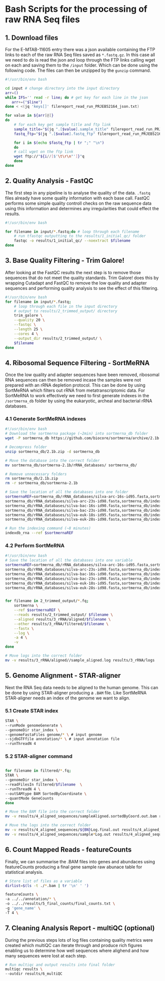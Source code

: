 # Bash Scripts for the processing of raw RNA Seq files

## 1. Download files
For the E-MTAB-11605 entry there was a json available containing the FTP links to each of the raw RNA Seq files saved as `*.fastq.gz`.
In this case all we need to do is read the json and loop through the FTP links calling wget on each and saving them to the `/input` folder. Which can be done using the following code. The files can then be unzipped by the `gunzip` command.

```bash
#!/usr/bin/env bash

cd input # change directory into the input directory
arr=()
while IFS='' read -r line; do # get key for each line in the json
   arr+=("$line")
done < <(jq 'keys[]' filereport_read_run_PRJEB52164_json.txt)

for value in ${arr[@]}
do
    # for each key get sample title and ftp link
    sample_title="$(jq ".[$value].sample_title" filereport_read_run_PRJEB52164_json.txt)"
    fastq_ftp="$(jq ".[$value].fastq_ftp" filereport_read_run_PRJEB52164_json.txt)"

    for i in $(echo $fastq_ftp | tr ";" "\n")
    do
    # call wget on the ftp link
    wget ftp://"${i//[$'\t\r\n"']}"q
    done
done
```

## 2. Quality Analysis - FastQC
The first step in any pipeline is to analyse the quality of the data. `.fastq` files already have some quality information with each base call. FastQC performs some simple quality controll checks on the raw sequence data using this information and determines any irregularities that could effect the results.

```bash
#!/usr/bin/env bash

for filename in input/*.fastq;do # loop through each filename
    # run tfastqc outputting to the results/1_initial_qc/ folder
    fastqc -o results/1_initial_qc/ --noextract $filename 
done
```

## 3. Base Quality Filtering - Trim Galore!
After looking at the FastQC results the next step is to remove those sequences that do not meet the quality standards. Trim Galore! does this by wrapping Cutadapt and FastQC to remove the low quality and adapter sequences and performing quality analysis to see the effect of this filtering.

```Bash
#!/usr/bin/env bash
for filename in input/*.fastq;
    # loop through each file in the input directory
    # output to results/2_trimmed_output/ directory
    trim_galore \
    --quality 20 \
    --fastqc \
    --length 25 \
    --cores 4 \
    --output_dir results/2_trimmed_output/ \
    $filename
done
```

## 4. Ribosomal Sequence Filtering - SortMeRNA
Once the low quality and adapter sequences have been removed, ribosomal RNA sequences can then be removed incase the samples were not prepared with an rRNA depletion protocol. This can be done by using SortMeRNA which filters out rRNA from metatranscriptomic data. For SortMeRNA to work effectively we need to first generate indexes in the `/sortmerna_db` folder by using the eukaryotic, archeal and bacterial rRNA databases.

### 4.1 Generate SortMeRNA indexes
```bash
#!/usr/bin/env bash
# Download the sortmerna package (~2min) into sortmerna_db folder
wget -P sortmerna_db https://github.com/biocore/sortmerna/archive/2.1b.zip

# Decompress folder 
unzip sortmerna_db/2.1b.zip -d sortmerna_db

# Move the database into the correct folder
mv sortmerna_db/sortmerna-2.1b/rRNA_databases/ sortmerna_db/

# Remove unnecessary folders
rm sortmerna_db/2.1b.zip
rm -r sortmerna_db/sortmerna-2.1b

# Save the location of all the databases into one folder
sortmernaREF=sortmerna_db/rRNA_databases/silva-arc-16s-id95.fasta,sortmerna_db/index/silva-arc-16s-id95:\
sortmerna_db/rRNA_databases/silva-arc-23s-id98.fasta,sortmerna_db/index/silva-arc-23s-id98:\
sortmerna_db/rRNA_databases/silva-bac-16s-id90.fasta,sortmerna_db/index/silva-bac-16s-id95:\
sortmerna_db/rRNA_databases/silva-bac-23s-id98.fasta,sortmerna_db/index/silva-bac-23s-id98:\
sortmerna_db/rRNA_databases/silva-euk-18s-id95.fasta,sortmerna_db/index/silva-euk-18s-id95:\
sortmerna_db/rRNA_databases/silva-euk-28s-id98.fasta,sortmerna_db/index/silva-euk-28s-id98

# Run the indexing command (~8 minutes)
indexdb_rna --ref $sortmernaREF 
```
### 4.2 Perform SortMeRNA
```bash
#!/usr/bin/env bash
# Save the location of all the databases into one variable
sortmernaREF=sortmerna_db/rRNA_databases/silva-arc-16s-id95.fasta,sortmerna_db/index/silva-arc-16s-id95:\
sortmerna_db/rRNA_databases/silva-arc-23s-id98.fasta,sortmerna_db/index/silva-arc-23s-id98:\
sortmerna_db/rRNA_databases/silva-bac-16s-id90.fasta,sortmerna_db/index/silva-bac-16s-id95:\
sortmerna_db/rRNA_databases/silva-bac-23s-id98.fasta,sortmerna_db/index/silva-bac-23s-id98:\
sortmerna_db/rRNA_databases/silva-euk-18s-id95.fasta,sortmerna_db/index/silva-euk-18s-id95:\
sortmerna_db/rRNA_databases/silva-euk-28s-id98.fasta,sortmerna_db/index/silva-euk-28s-id98


for filename in 2_trimmed_output/*.fq;
    sortmerna \
    --ref $sortmernaREF \
    --reads results/2_trimmed_output/ $filename \
    --aligned results/3_rRNA/aligned/$filename \
    --other results/3_rRNA/filtered/$filename \
    --fastx \
    --log \
    -a 4 \
    -v
done

# Move logs into the correct folder
mv -v results/3_rRNA/aligned//sample_aligned.log results/3_rRNA/logs
```

## 5. Genome Alignment - STAR-aligner
Next the RNA Seq data needs to be aligned to the human genome. This can be done by using STAR-aligner producing a `.BAM` file. Like SortMeRNA STAR-aligner needs an index of the genome we want to align.

### 5.1 Create STAR index
```bash
STAR \
--runMode genomeGenerate \
--genomeDir star_index \
--genomeFastaFiles genome/* \ # input genome
--sjdbGTFfile annotation/* \ # input annotation file
--runThreadN 4
```

### 5.2 STAR-aligner command
```bash

for filename in filtered/*.fq;
STAR \
--genomeDir star_index \
--readFilesIn filtered/$filename  \
--runThreadN 4 \
--outSAMtype BAM SortedByCoordinate \
--quantMode GeneCounts
done

# Move the BAM file into the correct folder
mv -v results/4_aligned_sequences/sampleAligned.sortedByCoord.out.bam results/4_aligned_sequences/aligned_bam/

# Move the logs into the correct folder
mv -v results/4_aligned_sequences/${BN}Log.final.out results/4_aligned_sequences/aligned_logs/
mv -v results/4_aligned_sequences/sample*Log.out results/4_aligned_sequences/aligned_logs/
```
## 6. Count Mapped Reads - featureCounts
Finally, we can summarise the .BAM files into genes and abundaces using featureCounts producing a final gene sample raw abunace table for statistical analysis.

```bash
# Store list of files as a variable
dirlist=$(ls -t ./*.bam | tr '\n' ' ')

featureCounts \
-a ../../annotation/* \
-o ../../results/5_final_counts/final_counts.txt \
-g 'gene_name' \
-T 4 \
```

## 7. Cleaning Analysis Report - multiQC (optional)
During the previous steps lots of log files containing quality metrics were created which multiQC can iterate through and produce rich figures enabling us to determine how well sequences where alighend and how many sequences were lost at each step.

```bash
# Run multiqc and output results into final folder
multiqc results \
--outdir results/6_multiQC
```

